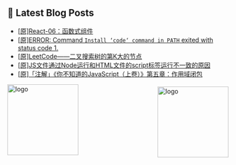 ## 📕 Latest Blog Posts

<!-- BLOG-POST-LIST:START -->
- [[原]React-06：函数式组件](https://blog.csdn.net/sinat_41696687/article/details/115042485)
- [[原]ERROR: Command `Install ‘code‘ command in PATH` exited with status code 1.](https://blog.csdn.net/sinat_41696687/article/details/115041660)
- [[原]LeetCode——二叉搜索树的第K大的节点](https://blog.csdn.net/sinat_41696687/article/details/115039619)
- [[原]JS文件通过Node运行和HTML文件的script标签运行不一致的原因](https://blog.csdn.net/sinat_41696687/article/details/115034907)
- [[原]「注解」《你不知道的JavaScript（上卷）》第五章：作用域闭包](https://blog.csdn.net/sinat_41696687/article/details/115010808)
<!-- BLOG-POST-LIST:END -->
<img src="https://github-readme-stats.vercel.app/api?username=qq1120637483&show_icons=true" alt="logo" height="160" align="right" style="margin: 5px; margin-bottom: 20px;" />

<img src="https://github-profile-trophy.vercel.app/?username=qq1120637483&theme=flat&column=7" alt="logo" height="160" align="center" style="margin: auto; margin-bottom: 20px;" />


<!--
**qq1120637483/qq1120637483** is a ✨ _special_ ✨ repository because its `README.md` (this file) appears on your GitHub profile.

Here are some ideas to get you started:

- 🔭 I’m currently working on ...
- 🌱 I’m currently learning ...
- 👯 I’m looking to collaborate on ...
- 🤔 I’m looking for help with ...
- 💬 Ask me about ...
- 📫 How to reach me: ...
- 😄 Pronouns: ...
- ⚡ Fun fact: ...
-->
